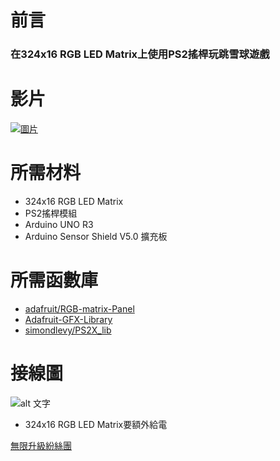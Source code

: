 # 前言
### 在324x16 RGB LED Matrix上使用PS2搖桿玩跳雪球遊戲

# 影片
[![圖片](http://www.webfish.com.tw/github/LEDMatrixGameYT.jpg)](https://youtu.be/Ly4qgUcNUYM)

# 所需材料
* 324x16 RGB LED Matrix 
* PS2搖桿模組
* Arduino UNO R3
* Arduino Sensor Shield V5.0 擴充板

# 所需函數庫 
* [adafruit/RGB-matrix-Panel](https://github.com/adafruit/RGB-matrix-Panel) 
* [Adafruit-GFX-Library](https://github.com/adafruit/Adafruit-GFX-Library) 
* [simondlevy/PS2X_lib](https://github.com/simondlevy/PS2X_lib) 
 
# 接線圖
![alt 文字](http://www.webfish.com.tw/github/LEDMatrixGame.jpg "Logo 接線圖 1")
* 324x16 RGB LED Matrix要額外給電
 
 
[無限升級紛絲團](https://www.facebook.com/unlimited.upgrade)




